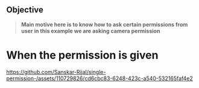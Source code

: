 ## Objective
> **Main  motive  here is to know how to ask certain permissions from user in this example we are asking camera permission**
# When the permission is given

https://github.com/Sanskar-Rijal/single-permission-/assets/110729826/cd6cbc83-6248-423c-a540-532165faf4e2


